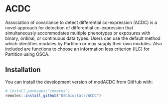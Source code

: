 # ACDC

Association of covariance to detect differential co-expression (ACDC) is a novel approach for detection of differential co-expression that simultaneously accommodates multiple phenotypes or exposures with binary, ordinal, or continuous data types. Users can use the default method which identifies modules by Partition or may supply their own modules. Also included are functions to choose an information loss criterion (ILC) for Partition using OSCA.

## Installation

You can install the development version of modACDC from GitHub with:

``` r
# install.packages("remotes")
remotes::install_github("USCbiostats/ACDC")
```
